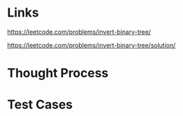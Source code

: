 # Links
https://leetcode.com/problems/invert-binary-tree/

https://leetcode.com/problems/invert-binary-tree/solution/

# Thought Process

# Test Cases

